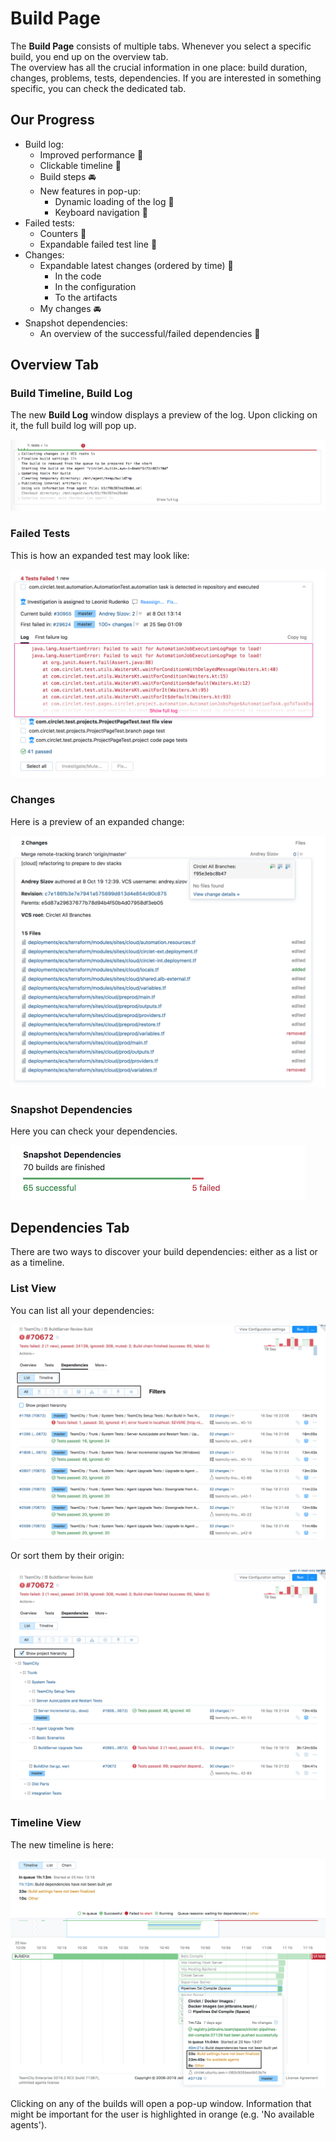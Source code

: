 # Build Page

The __Build Page__ consists of multiple tabs. Whenever you select a specific build,
you end up on the overview tab. <br>
The overview has all the crucial information in one place: build duration, 
changes, problems, tests, dependencies. If you are interested in something specific,
you can check the dedicated tab. 

## Our Progress

* Build log:
    * Improved performance :checkered_flag: 
    * Clickable timeline :checkered_flag: 
    * Build steps :oncoming_automobile:
    * New features in pop-up:
        * Dynamic loading of the log :checkered_flag: 
        * Keyboard navigation :checkered_flag: 
* Failed tests:
    * Counters :checkered_flag:  
    * Expandable failed test line :checkered_flag: 
* Changes:
    * Expandable latest changes (ordered by time) :checkered_flag: 
        * In the code
        * In the configuration
        * To the artifacts
    * My changes :oncoming_automobile: 
* Snapshot dependencies:
    * An overview of the successful/failed dependencies :checkered_flag:

## Overview Tab

### Build Timeline, Build Log

The new __Build Log__ window displays a preview of the log. Upon clicking on it, 
the full build log will pop up.

<img src="Images/build_overview_timeline.png">

### Failed Tests

This is how an expanded test may look like:

<img src="Images/build_overview_tests.png">  

### Changes

Here is a preview of an expanded change:

<img src="Images/build_overview_changes.png">

### Snapshot Dependencies

Here you can check your dependencies.

<img height="87" width="471" src="Images/build_overview_dependencies.png">  

## Dependencies Tab

There are two ways to discover your build dependencies: either as a list or as a timeline.

### List View 

You can list all your dependencies:

<img src="Images/dependencies_list.png">

Or sort them by their origin:

<img src="Images/dependencies_hierarchy.png">

### Timeline View

The new timeline is here:  

<img src="Images/dependencies_timeline.png">

Clicking on any of the builds will open a pop-up window. Information that might be 
important for the user is highlighted in orange (e.g. 'No available agents').
    
